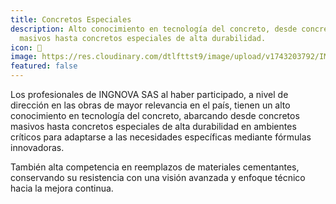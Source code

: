 ```yaml
---
title: Concretos Especiales
description: Alto conocimiento en tecnología del concreto, desde concretos
  masivos hasta concretos especiales de alta durabilidad.
icon: 🏢
image: https://res.cloudinary.com/dtlfttst9/image/upload/v1743203792/IMG-20250328-WA0007_1_eotwlj.jpg
featured: false
---
```

Los profesionales de INGNOVA SAS al haber participado, a nivel de dirección en las obras de mayor relevancia en el país, tienen un alto conocimiento en tecnología del concreto, abarcando desde concretos masivos hasta concretos especiales de alta durabilidad en ambientes críticos para adaptarse a las necesidades específicas mediante fórmulas innovadoras.

También alta competencia en reemplazos de materiales cementantes, conservando su resistencia con una visión avanzada y enfoque técnico hacia la mejora continua.
